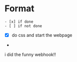 # Format

```plain
- [x] if done
- [ ] if not done
```

- [x] do css and start the webpage
-
i did the funny webhook!!
